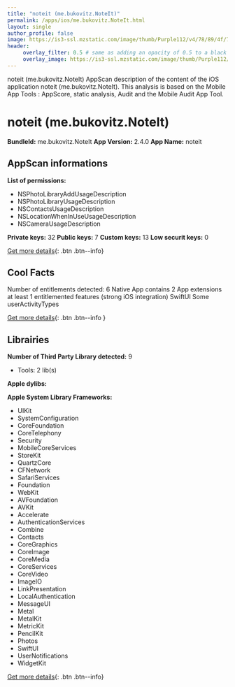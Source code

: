```yaml
---
title: "noteit (me.bukovitz.NoteIt)"
permalink: /apps/ios/me.bukovitz.NoteIt.html
layout: single
author_profile: false
image: https://is3-ssl.mzstatic.com/image/thumb/Purple112/v4/78/89/4f/78894f32-8fcd-6f0d-7b0e-feae53e825ec/AppIcon-0-1x_U007emarketing-0-10-0-85-220.png/512x512bb.jpg
header: 
     overlay_filter: 0.5 # same as adding an opacity of 0.5 to a black background
     overlay_image: https://is3-ssl.mzstatic.com/image/thumb/Purple112/v4/78/89/4f/78894f32-8fcd-6f0d-7b0e-feae53e825ec/AppIcon-0-1x_U007emarketing-0-10-0-85-220.png/512x512bb.jpg
---
```

noteit (me.bukovitz.NoteIt) AppScan description of the content of the iOS application noteit (me.bukovitz.NoteIt). This analysis is based on the Mobile App Tools : AppScore, static analysis, Audit and the Mobile Audit App Tool.

# noteit (me.bukovitz.NoteIt)

**BundleId:** me.bukovitz.NoteIt
**App Version:** 2.4.0
**App Name:** noteit


## AppScan informations 

**List of permissions:** 
- NSPhotoLibraryAddUsageDescription
- NSPhotoLibraryUsageDescription
- NSContactsUsageDescription
- NSLocationWhenInUseUsageDescription
- NSCameraUsageDescription
  
  
**Private keys:** 32
**Public keys:** 7
**Custom keys:** 13
**Low securit keys:** 0
  
[Get more details](/pricing.html){: .btn .btn--info}

## Cool Facts

Number of entitlements detected: 6
Native App
contains 2 App extensions
at least 1 entitlemented features (strong iOS integration)
SwiftUI
Some userActivityTypes
  
[Get more details](/pricing.html){: .btn .btn--info }

## Librairies 
**Number of Third Party Library detected:** 9
- Tools: 2 lib(s)


**Apple dylibs:**


**Apple System Library Frameworks:**
- UIKit
- SystemConfiguration
- CoreFoundation
- CoreTelephony
- Security
- MobileCoreServices
- StoreKit
- QuartzCore
- CFNetwork
- SafariServices
- Foundation
- WebKit
- AVFoundation
- AVKit
- Accelerate
- AuthenticationServices
- Combine
- Contacts
- CoreGraphics
- CoreImage
- CoreMedia
- CoreServices
- CoreVideo
- ImageIO
- LinkPresentation
- LocalAuthentication
- MessageUI
- Metal
- MetalKit
- MetricKit
- PencilKit
- Photos
- SwiftUI
- UserNotifications
- WidgetKit


  
[Get more details](/pricing.html){: .btn .btn--info}

